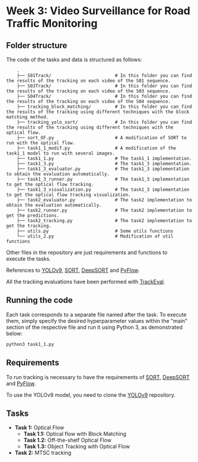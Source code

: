 # Week 3: Video Surveillance for Road Traffic Monitoring

## Folder structure 
The code of the tasks and data is structured as follows:

        .
        ├── S01Track/                        # In this folder you can find the results of the tracking on each video of the S01 sequence.
        ├── S03Track/                        # In this folder you can find the results of the tracking on each video of the S03 sequence.
        ├── S04Track/                        # In this folder you can find the results of the tracking on each video of the S04 sequence.
        ├── tracking_block_matching/         # In this folder you can find the results of the tracking using different techniques with the block matching method.
        ├── tracking_yolo_sort/              # In this folder you can find the results of the tracking using different techniques with the optical flow.
        ├── sort_OF.py                       # A modification of SORT to run with the optical flow.
        ├── task1_1_modif.py                 # A modification of the task1_1 model to run with several images.
        ├── task1_1.py                       # The task1_1 implementation.
        ├── task1_3.py                       # The task1_3 implementation.
        ├── task1_3_evaluator.py             # The task1_3 implementation to obtain the evaluation automatically.
        ├── task1_3_runner.py                # The task1_3 implementation to get the optical flow tracking.
        ├── task1_3_visualization.py         # The task1_3 implementation to get the optical flow tracking visualization.
        ├── task2_evaluator.py               # The task2 implementation to obtain the evaluation automatically.
        ├── task2_runner.py                  # The task2 implementation to get the predictions.
        ├── task2_tracking.py                # The task2 implementation to get the tracking.
        ├── utils.py                         # Some utils functions
        └── utils_2.py                       # Modification of util functions

Other files in the repository are just requirements and functions to execute the tasks.

References to [YOLOv9](https://github.com/WongKinYiu/yolov9), [SORT](https://github.com/abewley/sort), [DeepSORT](https://github.com/nwojke/deep_sort) and [PyFlow](https://github.com/pathak22/pyflow).

All the tracking evaluations have been performed with [TrackEval](https://github.com/JonathonLuiten/TrackEval).

## Running the code
Each task corresponds to a separate file named after the task. To execute them, simply specify the desired hyperparameter values within the "main" section of the respective file and run it using Python 3, as demonstrated below:

```bash
python3 task1_1.py
 ```

## Requirements
To run tracking is necessary to have the requirements of [SORT](https://github.com/abewley/sort), [DeepSORT](https://github.com/nwojke/deep_sort) and [PyFlow](https://github.com/pathak22/pyflow).

To use the YOLOv9 model, you need to clone the [YOLOv9](https://github.com/WongKinYiu/yolov9) repository.

## Tasks
- **Task 1:** Optical Flow
  - **Task 1.1:** Optical flow with Block Matching
  - **Task 1.2:** Off-the-shelf Optical Flow
  - **Task 1.3:** Object Tracking with Optical Flow
- **Task 2:** MTSC tracking
